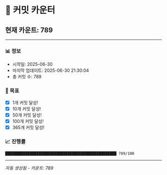 # 🔢 커밋 카운터

## 현재 카운트: 789

---

### 📊 정보
- 시작일: 2025-06-30
- 마지막 업데이트: 2025-06-30 21:30:04
- 총 커밋 수: 789

### 🎯 목표
- [x] 1개 커밋 달성!
- [x] 10개 커밋 달성!
- [x] 50개 커밋 달성!
- [x] 100개 커밋 달성!
- [x] 365개 커밋 달성!

### 📈 진행률
```
██████████████████████████████████████████████████ 789/100
```

---
*자동 생성됨 - 카운트: 789*
